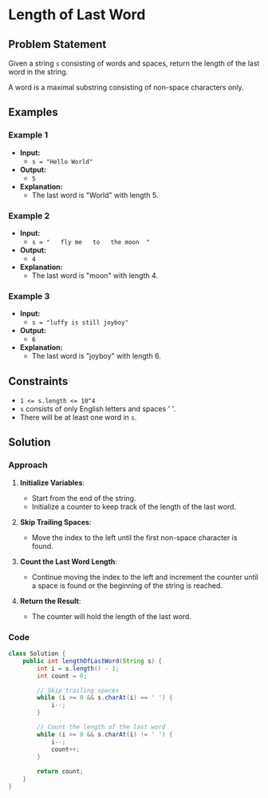 # Length of Last Word

## Problem Statement

Given a string `s` consisting of words and spaces, return the length of the last word in the string.

A word is a maximal substring consisting of non-space characters only.

## Examples

### Example 1

- **Input:**
  - `s = "Hello World"`
- **Output:**
  - `5`
- **Explanation:**
  - The last word is "World" with length 5.

### Example 2

- **Input:**
  - `s = "   fly me   to   the moon  "`
- **Output:**
  - `4`
- **Explanation:**
  - The last word is "moon" with length 4.

### Example 3

- **Input:**
  - `s = "luffy is still joyboy"`
- **Output:**
  - `6`
- **Explanation:**
  - The last word is "joyboy" with length 6.

## Constraints

- `1 <= s.length <= 10^4`
- `s` consists of only English letters and spaces ' '.
- There will be at least one word in `s`.

## Solution

### Approach

1. **Initialize Variables**:
   - Start from the end of the string.
   - Initialize a counter to keep track of the length of the last word.

2. **Skip Trailing Spaces**:
   - Move the index to the left until the first non-space character is found.

3. **Count the Last Word Length**:
   - Continue moving the index to the left and increment the counter until a space is found or the beginning of the string is reached.

4. **Return the Result**:
   - The counter will hold the length of the last word.

### Code

```java
class Solution {
    public int lengthOfLastWord(String s) {
        int i = s.length() - 1;
        int count = 0;

        // Skip trailing spaces
        while (i >= 0 && s.charAt(i) == ' ') {
            i--;
        }

        // Count the length of the last word
        while (i >= 0 && s.charAt(i) != ' ') {
            i--;
            count++;
        }
        
        return count;
    }
}
